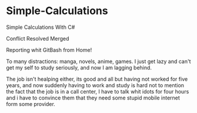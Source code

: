 # Simple-Calculations
Simple Calculations With C#

Conflict Resolved
Merged

Reporting whit GitBash from Home!

To many distractions: manga, novels, anime, games. I just get lazy and can't get my self to study seriously, and now I am lagging behind.


The job isn't healping either, its good and all but having not worked for five years, and now suddenly having to work and study is hard
not to mention the fact that the job is in a call center, I have to talk whit idots for four hours and i have to convince them that
they need some stupid mobile internet form some provider.




